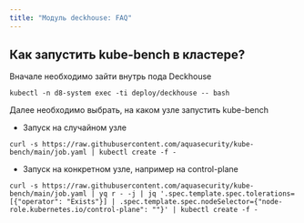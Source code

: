 ```yaml
---
title: "Модуль deckhouse: FAQ"
---
```


## Как запустить kube-bench в кластере?

Вначале необходимо зайти внутрь пода Deckhouse
```
kubectl -n d8-system exec -ti deploy/deckhouse -- bash
```

Далее необходимо выбрать, на каком узле запустить kube-bench

* Запуск на случайном узле
```
curl -s https://raw.githubusercontent.com/aquasecurity/kube-bench/main/job.yaml | kubectl create -f -
```

* Запуск на конкретном узле, например на control-plane
```
curl -s https://raw.githubusercontent.com/aquasecurity/kube-bench/main/job.yaml | yq r - -j | jq '.spec.template.spec.tolerations=[{"operator": "Exists"}] | .spec.template.spec.nodeSelector={"node-role.kubernetes.io/control-plane": ""}' | kubectl create -f -
```


